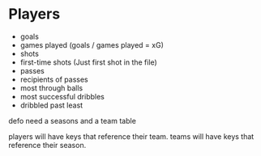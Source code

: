 # Players

- goals
- games played (goals / games played = xG)
- shots
- first-time shots (Just first shot in the file)
- passes
- recipients of passes
- most through balls
- most successful dribbles
- dribbled past least

defo need a seasons and a team table

players will have keys that reference their team.
teams will have keys that reference their season.
